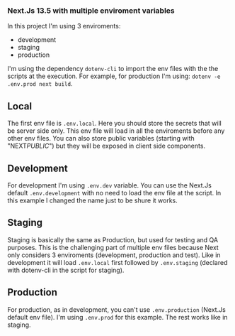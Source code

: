 ### Next.Js 13.5 with multiple enviroment variables

In this project I'm using 3 enviroments:

- development
- staging
- production

I'm using the dependency `dotenv-cli` to import the env files with the the scripts at the execution.
For example, for production I'm using: `dotenv -e .env.prod next build`.

## Local

The first env file is `.env.local`.
Here you should store the secrets that will be server side only.
This env file will load in all the enviroments before any other env files.
You can also store public variables (starting with "NEXT*PUBLIC*") but they will be exposed in client side components.

## Development

For development I'm using `.env.dev` variable.
You can use the Next.Js default `.env.development` with no need to load the env file at the script.
In this example I changed the name just to be shure it works.

## Staging

Staging is basically the same as Production, but used for testing and QA purposes.
This is the challenging part of multiple env files because Next only considers 3 enviroments (development, production and test).
Like in development it will load `.env.local` first followed by `.env.staging` (declared with dotenv-cli in the script for staging).

## Production

For production, as in development, you can't use `.env.production` (Next.Js default env file).
I'm using `.env.prod` for this example.
The rest works like in staging.
